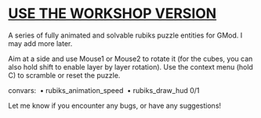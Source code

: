 # [USE THE WORKSHOP VERSION](http://steamcommunity.com/sharedfiles/filedetails/?id=795252655)

A series of fully animated and solvable rubiks puzzle entities for GMod. I may add more later. 

Aim at a side and use Mouse1 or Mouse2 to rotate it (for the cubes, you can also hold shift to enable layer by layer rotation). Use the context menu (hold C) to scramble or reset the puzzle. 

convars: 
• rubiks_animation_speed 
• rubiks_draw_hud 0/1 

Let me know if you encounter any bugs, or have any suggestions!
